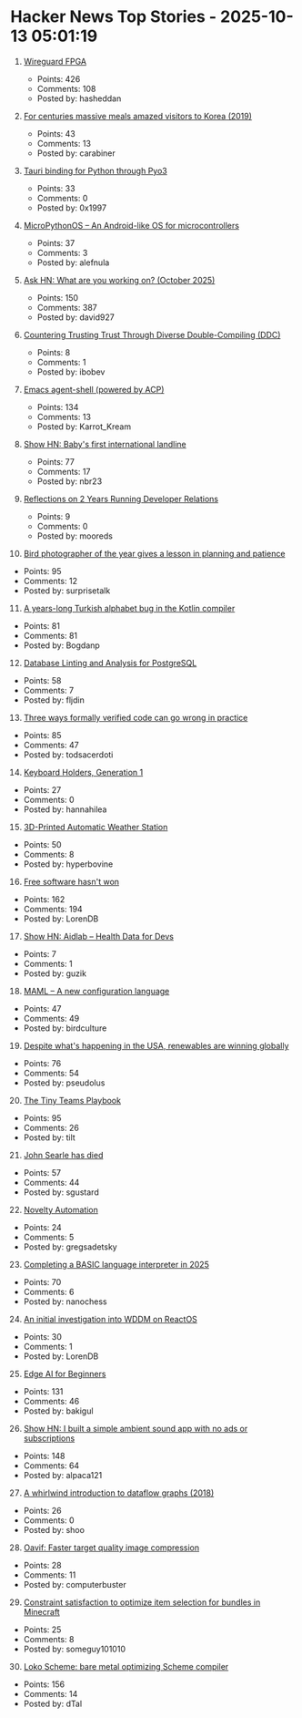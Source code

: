 # Hacker News Top Stories - 2025-10-13 05:01:19

1. [Wireguard FPGA](https://github.com/chili-chips-ba/wireguard-fpga)
   - Points: 426
   - Comments: 108
   - Posted by: hasheddan

2. [For centuries massive meals amazed visitors to Korea (2019)](https://www.atlasobscura.com/articles/history-of-korean-food)
   - Points: 43
   - Comments: 13
   - Posted by: carabiner

3. [Tauri binding for Python through Pyo3](https://github.com/pytauri/pytauri)
   - Points: 33
   - Comments: 0
   - Posted by: 0x1997

4. [MicroPythonOS – An Android-like OS for microcontrollers](https://micropythonos.com)
   - Points: 37
   - Comments: 3
   - Posted by: alefnula

5. [Ask HN: What are you working on? (October 2025)](undefined)
   - Points: 150
   - Comments: 387
   - Posted by: david927

6. [Countering Trusting Trust Through Diverse Double-Compiling (DDC)](https://dwheeler.com/trusting-trust/)
   - Points: 8
   - Comments: 1
   - Posted by: ibobev

7. [Emacs agent-shell (powered by ACP)](https://xenodium.com/introducing-agent-shell)
   - Points: 134
   - Comments: 13
   - Posted by: Karrot_Kream

8. [Show HN: Baby's first international landline](https://wip.tf/posts/telefonefix-building-babys-first-international-landline/)
   - Points: 77
   - Comments: 17
   - Posted by: nbr23

9. [Reflections on 2 Years Running Developer Relations](https://databased.pedramnavid.com/p/reflections-on-2-years-running-developer)
   - Points: 9
   - Comments: 0
   - Posted by: mooreds

10. [Bird photographer of the year gives a lesson in planning and patience](https://www.thisiscolossal.com/2025/09/2025-bird-photographer-of-the-year-contest/)
   - Points: 95
   - Comments: 12
   - Posted by: surprisetalk

11. [A years-long Turkish alphabet bug in the Kotlin compiler](https://sam-cooper.medium.com/the-country-that-broke-kotlin-84bdd0afb237)
   - Points: 81
   - Comments: 81
   - Posted by: Bogdanp

12. [Database Linting and Analysis for PostgreSQL](https://pglinter.readthedocs.io/en/latest/)
   - Points: 58
   - Comments: 7
   - Posted by: fljdin

13. [Three ways formally verified code can go wrong in practice](https://buttondown.com/hillelwayne/archive/three-ways-formally-verified-code-can-go-wrong-in/)
   - Points: 85
   - Comments: 47
   - Posted by: todsacerdoti

14. [Keyboard Holders, Generation 1](https://cceckman.com/writing/keyboard-holders-gen1/)
   - Points: 27
   - Comments: 0
   - Posted by: hannahilea

15. [3D-Printed Automatic Weather Station](https://3dpaws.comet.ucar.edu)
   - Points: 50
   - Comments: 8
   - Posted by: hyperbovine

16. [Free software hasn't won](https://dorotac.eu/posts/fosswon/)
   - Points: 162
   - Comments: 194
   - Posted by: LorenDB

17. [Show HN: Aidlab – Health Data for Devs](undefined)
   - Points: 7
   - Comments: 1
   - Posted by: guzik

18. [MAML – A new configuration language](https://maml.dev/)
   - Points: 47
   - Comments: 49
   - Posted by: birdculture

19. [Despite what's happening in the USA, renewables are winning globally](https://thebulletin.org/2025/10/despite-whats-happening-in-the-usa-renewables-are-winning-globally/)
   - Points: 76
   - Comments: 54
   - Posted by: pseudolus

20. [The Tiny Teams Playbook](https://www.latent.space/p/tiny)
   - Points: 95
   - Comments: 26
   - Posted by: tilt

21. [John Searle has died](https://www.nytimes.com/2025/10/12/books/john-searle-dead.html)
   - Points: 57
   - Comments: 44
   - Posted by: sgustard

22. [Novelty Automation](https://www.novelty-automation.com/)
   - Points: 24
   - Comments: 5
   - Posted by: gregsadetsky

23. [Completing a BASIC language interpreter in 2025](https://nanochess.org/ecs_basic_2.html)
   - Points: 70
   - Comments: 6
   - Posted by: nanochess

24. [An initial investigation into WDDM on ReactOS](https://reactos.org/blogs/investigating-wddm/)
   - Points: 30
   - Comments: 1
   - Posted by: LorenDB

25. [Edge AI for Beginners](https://github.com/microsoft/edgeai-for-beginners)
   - Points: 131
   - Comments: 46
   - Posted by: bakigul

26. [Show HN: I built a simple ambient sound app with no ads or subscriptions](https://ambisounds.app/)
   - Points: 148
   - Comments: 64
   - Posted by: alpaca121

27. [A whirlwind introduction to dataflow graphs (2018)](https://fgiesen.wordpress.com/2018/03/05/a-whirlwind-introduction-to-dataflow-graphs/)
   - Points: 26
   - Comments: 0
   - Posted by: shoo

28. [Oavif: Faster target quality image compression](https://giannirosato.com/blog/post/oavif/)
   - Points: 28
   - Comments: 11
   - Posted by: computerbuster

29. [Constraint satisfaction to optimize item selection for bundles in Minecraft](https://www.robw.fyi/2025/10/12/using-constraint-satisfaction-to-optimize-item-selection-for-bundles-in-minecraft/)
   - Points: 25
   - Comments: 8
   - Posted by: someguy101010

30. [Loko Scheme: bare metal optimizing Scheme compiler](https://scheme.fail/)
   - Points: 156
   - Comments: 14
   - Posted by: dTal

